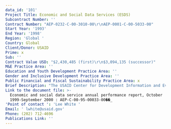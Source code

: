 ```yaml
---
data_id: '101'
Project Title: Economic and Social Data Services (ESDS)
Subcontract Number: ''
Contract Number: "AEP-0232-C-00-3010-00\r\nAEP-0001-C-00-5033-00"
Start Year: '1993'
End Year: '1998'
Region: 'Global '
Country: Global
Client/Donor: USAID
Prime: x
Sub: ''
Contract Value USD: "$2,430,485 (first)\r\n$3,094,135 (successor)"
M&E Practice Area: ''
Education and Youth Development Practice Area: ''
Gender and Inclusive Development Practice Area: ''
Public Financial and Fiscal Sustainability Practice Area: x
Brief Description: "The USAID Center for Development Information and Evaluation (CDIE) Economic and Social Data Service project provided a wide range of analytic and technical support services to maintain the Economic and Social Data Base (ESDB) and to sustain ESDS and its corollary work with USAID central and regional Bureaus, and field Missions.\r\nDevTech ESDS economists utilized the latest computer software applications and statistical research techniques to access, exchange, and manipulate large international databases."
Link to the document file: >-
  Economic and social data service annual performance report, October
  1999-September 2000 : AEP-C-00-95-00033-00��_
'Point of contact ': 'Lee White '
Email: ' lwhite@usaid.gov'
Phone: (202) 712-4696
Publications Link: ''
---
```

